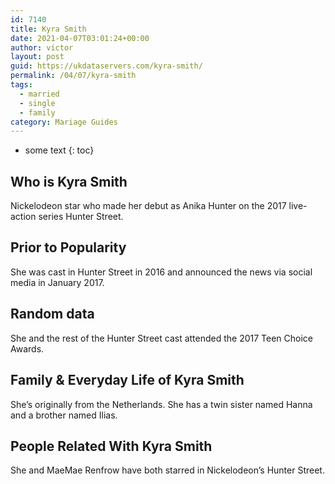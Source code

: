 ```yaml
---
id: 7140
title: Kyra Smith
date: 2021-04-07T03:01:24+00:00
author: victor
layout: post
guid: https://ukdataservers.com/kyra-smith/
permalink: /04/07/kyra-smith  
tags:
  - married
  - single
  - family
category: Mariage Guides
---
```


* some text
{: toc}


## Who is Kyra Smith



Nickelodeon star who made her debut as Anika Hunter on the 2017 live-action series Hunter Street.

                
                
                
## Prior to Popularity



She was cast in Hunter Street in 2016 and announced the news via social media in January 2017.

                
                
                
## Random data



She and the rest of the Hunter Street cast attended the 2017 Teen Choice Awards.

                
                
                
## Family & Everyday Life of Kyra Smith



She&#8217;s originally from the Netherlands. She has a twin sister named Hanna and a brother named Ilias.

                
                
                
## People Related With Kyra Smith



She and MaeMae Renfrow have both starred in Nickelodeon&#8217;s Hunter Street.

                
              
            
          
          
          